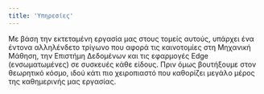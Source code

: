 ```yaml
---
title: 'Υπηρεσίες'
---
```

Με βάση την εκτεταμένη εργασία μας στους τομείς αυτούς, υπάρχει ένα έντονα αλληλένδετο τρίγωνο που αφορά τις καινοτομίες στη Μηχανική Μάθηση, την Επιστήμη Δεδομένων και τις εφαρμογές Edge (ενσωματωμένες) σε συσκευές κάθε είδους. Πριν όμως βουτήξουμε στον θεωρητικό κόσμο, ιδού κάτι πιο χειροπιαστό που καθορίζει μεγάλο μέρος της καθημερινής μας εργασίας.
